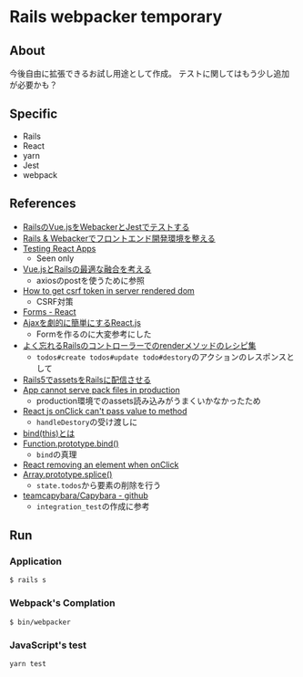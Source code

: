 # Rails webpacker temporary

## About

今後自由に拡張できるお試し用途として作成。
テストに関してはもう少し追加が必要かも？

## Specific

- Rails
- React
- yarn
- Jest
- webpack

## References

- [RailsのVue.jsをWebackerとJestでテストする](https://techracho.bpsinc.jp/hachi8833/2018_03_26/53865)
- [Rails & Webackerでフロントエンド開発環境を整える](https://qiita.com/hiyamamoto/items/e0a30b4799314174b80f)
- [Testing React Apps](https://facebook.github.io/jest/docs/ja/tutorial-react.html)
  - Seen only
- [Vue.jsとRailsの最適な融合を考える](https://tech.medpeer.co.jp/entry/2018/02/26/080000)
  - axiosのpostを使うために参照
- [How to get csrf token in server rendered dom](https://github.com/reactjs/react-rails/issues/207)
  - CSRF対策
- [Forms - React](https://reactjs.org/docs/forms.html#controlled-components)
- [Ajaxを劇的に簡単にするReact.js](http://blog.masuidrive.jp/2015/03/03/react/)
  - Formを作るのに大変参考にした
- [よく忘れるRailsのコントローラーでのrenderメソッドのレシピ集](http://ruby-rails.hatenadiary.com/entry/20141125/1416918957#render-ctrl-only-status-code)
  - `todos#create todos#update todo#destory`のアクションのレスポンスとして
- [Rails5でassetsをRailsに配信させる](https://qiita.com/littlekbt/items/2cce848313b1f082e224)
- [App cannot serve pack files in production](https://github.com/rails/webpacker/issues/1249)
  - production環境でのassets読み込みがうまくいかなかったため
- [React js onClick can't pass value to method](https://stackoverflow.com/questions/29810914/react-js-onclick-cant-pass-value-to-method)
  - `handleDestory`の受け渡しに
- [bind(this)とは](https://ja.stackoverflow.com/questions/8482/bindthisとは)
- [Function.prototype.bind()](https://developer.mozilla.org/ja/docs/Web/JavaScript/Reference/Global_Objects/Function/bind)
  - `bind`の真理
- [React removing an element when onClick](https://stackoverflow.com/questions/44988996/react-removing-an-element-when-onclick)
- [Array.prototype.splice()](https://developer.mozilla.org/ja/docs/Web/JavaScript/Reference/Global_Objects/Array/splice)
  - `state.todos`から要素の削除を行う
- [teamcapybara/Capybara - github](https://github.com/teamcapybara/capybara)
  - `integration_test`の作成に参考

## Run

### Application

```
$ rails s
```

### Webpack's Complation

```
$ bin/webpacker
```

### JavaScript's test

```
yarn test
```

